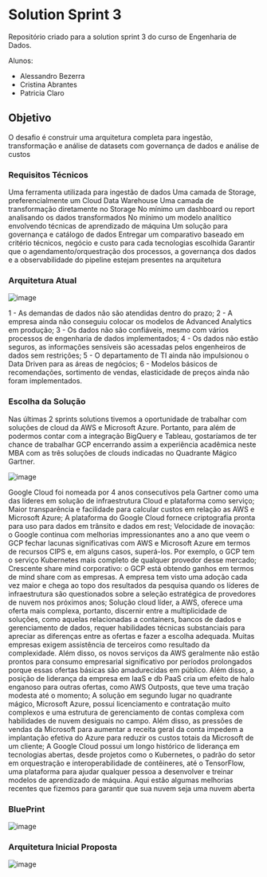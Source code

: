 # Solution Sprint 3

Repositório criado para a solution sprint 3 do curso de Engenharia de Dados. 

Alunos:
* Alessandro Bezerra
* Cristina Abrantes
* Patricia Claro


## Objetivo
O desafio é construir uma arquitetura completa para ingestão, transformação e análise de datasets com governança de dados e análise de custos

### Requisitos Técnicos

Uma ferramenta  utilizada para ingestão de dados
Uma camada de Storage, preferencialmente um Cloud Data Warehouse
Uma camada de transformação diretamente no Storage
No mínimo um dashboard ou report analisando os dados transformados
No mínimo um modelo analítico envolvendo técnicas de aprendizado de máquina
Um solução para governança e catálogo de dados
Entregar um comparativo baseado em critério técnicos, negócio e custo para cada tecnologias escolhida
Garantir que o agendamento/orquestração dos processos, a governança dos dados e a observabilidade do pipeline estejam presentes na arquitetura


### Arquitetura Atual

![image](https://user-images.githubusercontent.com/97312034/174391753-e55b2f0f-76f0-4aef-b748-3f39217e91cc.png)

1 - As demandas de dados não são atendidas dentro do prazo;
2 - A empresa ainda não conseguiu colocar os modelos de Advanced Analytics em produção;
3 - Os dados não são confiáveis, mesmo com vários processos de engenharia de dados implementados;
4 - Os dados não estão seguros, as informações sensíveis são acessadas pelos engenheiros de dados sem restrições;
5 - O departamento de TI ainda não impulsionou o Data Driven para as áreas de negócios;
6 - Modelos básicos de recomendações, sortimento de vendas, elasticidade de preços ainda não foram implementados.  


### Escolha da Solução

Nas últimas 2 sprints solutions tivemos a oportunidade de trabalhar com soluções de cloud da AWS e Microsoft Azure. 
Portanto, para além de podermos contar com a integração BigQuery e Tableau, gostaríamos de ter chance de trabalhar GCP encerrando assim a experiência acadêmica neste MBA com as três soluções de clouds indicadas no Quadrante Mágico  Gartner. 

![image](https://user-images.githubusercontent.com/97312034/174391925-f7b4c98a-b287-4b4a-a955-d71cfdf6db11.png)


Google Cloud foi nomeada por 4 anos consecutivos pela Gartner como uma das líderes em solução de infraestrutura Cloud e plataforma como serviço;
Maior transparência e facilidade para calcular custos em relação as AWS e Microsoft Azure;
A plataforma do Google Cloud fornece criptografia pronta para uso para dados em trânsito e dados em rest;
Velocidade de inovação: o Google continua com melhorias impressionantes ano a ano que veem o GCP fechar lacunas significativas com AWS e Microsoft Azure em termos de recursos CIPS e, em alguns casos, superá-los. Por exemplo, o GCP tem o serviço Kubernetes mais completo de qualquer provedor desse mercado;
Crescente share mind corporativo: o GCP está obtendo ganhos em termos de mind share com as empresas. A empresa tem visto uma adoção cada vez maior e chega ao topo dos resultados da pesquisa quando os líderes de infraestrutura são questionados sobre a seleção estratégica de provedores de nuvem nos próximos anos;
Solução cloud líder, a AWS, oferece uma oferta mais complexa, portanto, discernir entre a multiplicidade de soluções, como aquelas relacionadas a containers, bancos de dados e gerenciamento de dados, requer habilidades técnicas substanciais para apreciar as diferenças entre as ofertas e fazer a escolha adequada. Muitas empresas exigem assistência de terceiros como resultado da complexidade. Além disso, os novos serviços da AWS geralmente não estão prontos para consumo empresarial significativo por períodos prolongados porque essas ofertas básicas são amadurecidas em público. Além disso, a posição de liderança da empresa em IaaS e db PaaS cria um efeito de halo enganoso para outras ofertas, como AWS Outposts, que teve uma tração modesta até o momento;
A solução em segundo lugar no quadrante mágico, Microsoft Azure, possui licenciamento e contratação muito complexos e uma estrutura de gerenciamento de contas complexa com habilidades de nuvem desiguais no campo. Além disso, as pressões de vendas da Microsoft para aumentar a receita geral da conta impedem a implantação efetiva do Azure para reduzir os custos totais da Microsoft de um cliente;
A Google Cloud possui um longo histórico de liderança em tecnologias abertas, desde projetos como o Kubernetes, o padrão do setor em orquestração e interoperabilidade de contêineres, até o TensorFlow, uma plataforma para ajudar qualquer pessoa a desenvolver e treinar modelos de aprendizado de máquina. Aqui estão algumas melhorias recentes que fizemos para garantir que sua nuvem seja uma nuvem aberta


### BluePrint

![image](https://user-images.githubusercontent.com/97312034/174392036-42be14d2-884a-4fdb-8518-4851c277c9d4.png)


### Arquitetura Inicial Proposta

![image](https://user-images.githubusercontent.com/97312034/174392098-10080083-0f0f-4ff5-ab06-73e4d9e72c10.png)





